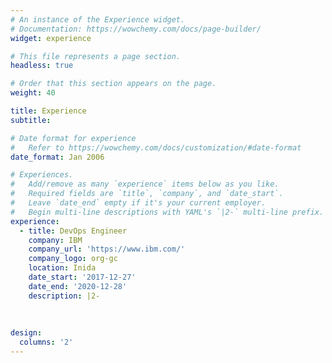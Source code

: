 ```yaml
---
# An instance of the Experience widget.
# Documentation: https://wowchemy.com/docs/page-builder/
widget: experience

# This file represents a page section.
headless: true

# Order that this section appears on the page.
weight: 40

title: Experience
subtitle:

# Date format for experience
#   Refer to https://wowchemy.com/docs/customization/#date-format
date_format: Jan 2006

# Experiences.
#   Add/remove as many `experience` items below as you like.
#   Required fields are `title`, `company`, and `date_start`.
#   Leave `date_end` empty if it's your current employer.
#   Begin multi-line descriptions with YAML's `|2-` multi-line prefix.
experience:
  - title: DevOps Engineer
    company: IBM
    company_url: 'https://www.ibm.com/'
    company_logo: org-gc
    location: Inida
    date_start: '2017-12-27'
    date_end: '2020-12-28'
    description: |2-
        
        
  
design:
  columns: '2'
---
```

